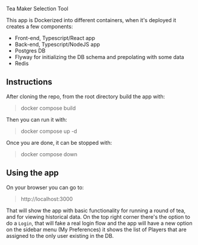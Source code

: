 Tea Maker Selection Tool

This app is Dockerized into different containers, when it's deployed it creates a few components:
- Front-end, Typescript/React app
- Back-end, Typescript/NodeJS app
- Postgres DB
- Flyway for initializing the DB schema and prepolating with some data
- Redis

## Instructions

After cloning the repo, from the root directory build the app with:
> docker compose build

Then you can run it with:
> docker compose up -d


Once you are done, it can be stopped with:
> docker compose down

## Using the app
On your browser you can go to:
> http://localhost:3000

That will show the app with basic functionality for running a round of tea, and for viewing historical data.
On the top right corner there's the option to do a `Login`, that will fake a real login flow and the app will have a new option on the sidebar menu (My Preferences)
it shows the list of Players that are assigned to the only user existing in the DB.

